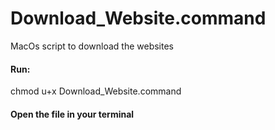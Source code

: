 # Download_Website.command
MacOs script to download the websites

#### Run: 
chmod u+x Download_Website.command

#### Open the file in your terminal
